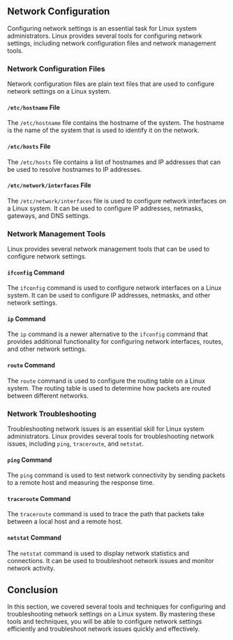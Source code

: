 ## Network Configuration

Configuring network settings is an essential task for Linux system administrators. Linux provides several tools for configuring network settings, including network configuration files and network management tools.

### Network Configuration Files

Network configuration files are plain text files that are used to configure network settings on a Linux system.

#### `/etc/hostname` File

The `/etc/hostname` file contains the hostname of the system. The hostname is the name of the system that is used to identify it on the network.

#### `/etc/hosts` File

The `/etc/hosts` file contains a list of hostnames and IP addresses that can be used to resolve hostnames to IP addresses.

#### `/etc/network/interfaces` File

The `/etc/network/interfaces` file is used to configure network interfaces on a Linux system. It can be used to configure IP addresses, netmasks, gateways, and DNS settings.

### Network Management Tools

Linux provides several network management tools that can be used to configure network settings.

#### `ifconfig` Command

The `ifconfig` command is used to configure network interfaces on a Linux system. It can be used to configure IP addresses, netmasks, and other network settings.

#### `ip` Command

The `ip` command is a newer alternative to the `ifconfig` command that provides additional functionality for configuring network interfaces, routes, and other network settings.

#### `route` Command

The `route` command is used to configure the routing table on a Linux system. The routing table is used to determine how packets are routed between different networks.

### Network Troubleshooting

Troubleshooting network issues is an essential skill for Linux system administrators. Linux provides several tools for troubleshooting network issues, including `ping`, `traceroute`, and `netstat`.

#### `ping` Command

The `ping` command is used to test network connectivity by sending packets to a remote host and measuring the response time.

#### `traceroute` Command

The `traceroute` command is used to trace the path that packets take between a local host and a remote host.

#### `netstat` Command

The `netstat` command is used to display network statistics and connections. It can be used to troubleshoot network issues and monitor network activity.

## Conclusion

In this section, we covered several tools and techniques for configuring and troubleshooting network settings on a Linux system. By mastering these tools and techniques, you will be able to configure network settings efficiently and troubleshoot network issues quickly and effectively.